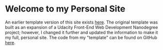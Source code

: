 Welcome to my Personal Site
===========================

An earlier template version of this site exists [here](https://emkeator.github.io/sample-portfolio-site/). The original template was built as an expansion of a Udacity Front-End Web Development Nanodegree project; however, I changed it further and updated the information to make it my full, personal site. The code from my "template" can be found on GitHub [here](https://github.com/emkeator/sample-portfolio-site).
